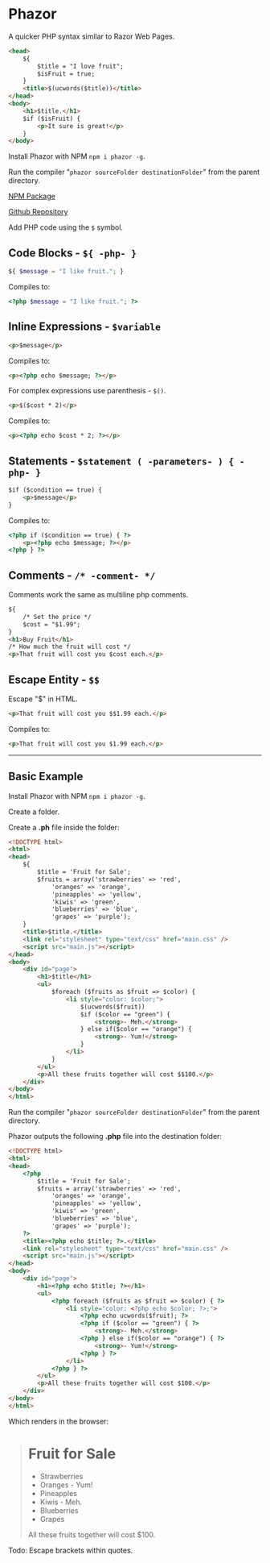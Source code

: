 # Phazor

A quicker PHP syntax similar to Razor Web Pages.

```html
<head>
    ${
        $title = "I love fruit";
        $isFruit = true;
    }
    <title>$(ucwords($title))</title>
</head>
<body>
    <h1>$title.</h1>
    $if ($isFruit) {
        <p>It sure is great!</p>
    }
</body>
```

Install Phazor with NPM ```npm i phazor -g```.

Run the compiler "```phazor sourceFolder destinationFolder```" from the parent directory.

[NPM Package](https://www.npmjs.com/package/phazor)

[Github Repository](https://github.com/Slulego/Phazor)



Add PHP code using the `$` symbol.

## Code Blocks - `${ -php- }`

```php
${ $message = "I like fruit."; }
```

Compiles to:
```php
<?php $message = "I like fruit."; ?>
```

## Inline Expressions - `$variable`

```html
<p>$message</p>
```

Compiles to:
```html
<p><?php echo $message; ?></p>
```

For complex expressions use parenthesis - `$()`.

```html
<p>$($cost * 2)</p>
```

Compiles to:
```html
<p><?php echo $cost * 2; ?></p>
```


## Statements - `$statement ( -parameters- ) { -php- }`

```html
$if ($condition == true) {
    <p>$message</p>
}
```

Compiles to:
```html
<?php if ($condition == true) { ?>
    <p><?php echo $message; ?></p>
<?php } ?>
```

## Comments - `/* -comment- */`

Comments work the same as multiline php comments.

```html
${
    /* Set the price */
    $cost = "$1.99";
}
<h1>Buy Fruit</h1>
/* How much the fruit will cost */
<p>That fruit will cost you $cost each.</p>
```

## Escape Entity - `$$`
Escape "$" in HTML.

```html
<p>That fruit will cost you $$1.99 each.</p>
```

Compiles to:
```html
<p>That fruit will cost you $1.99 each.</p>
```

---

## Basic Example

Install Phazor with NPM `npm i phazor -g`.

Create a folder.

Create a **.ph** file inside the folder:

```html
<!DOCTYPE html>
<html>
<head>
    ${
        $title = 'Fruit for Sale';
        $fruits = array('strawberries' => 'red',
            'oranges' => 'orange',
            'pineapples' => 'yellow',
            'kiwis' => 'green',
            'blueberries' => 'blue',
            'grapes' => 'purple');
    }
    <title>$title.</title>
    <link rel="stylesheet" type="text/css" href="main.css" />
    <script src="main.js"></script>
</head>
<body>
    <div id="page">
        <h1>$title</h1>
        <ul>
            $foreach ($fruits as $fruit => $color) {
                <li style="color: $color;">
                    $(ucwords($fruit))
                    $if ($color == "green") {
                        <strong>- Meh.</strong>
                    } else if($color == "orange") {
                        <strong>- Yum!</strong>
                    }
                </li>
            }
        </ul>
        <p>All these fruits together will cost $$100.</p>
    </div>
</body>
</html>
```

Run the compiler "```phazor sourceFolder destinationFolder```" from the parent directory.

Phazor outputs the following **.php** file into the destination folder:

```html
<!DOCTYPE html>
<html>
<head>
    <?php 
        $title = 'Fruit for Sale';
        $fruits = array('strawberries' => 'red',
            'oranges' => 'orange',
            'pineapples' => 'yellow',
            'kiwis' => 'green',
            'blueberries' => 'blue',
            'grapes' => 'purple');
    ?>
    <title><?php echo $title; ?>.</title>
    <link rel="stylesheet" type="text/css" href="main.css" />
    <script src="main.js"></script>
</head>
<body>
    <div id="page">
        <h1><?php echo $title; ?></h1>
        <ul>
            <?php foreach ($fruits as $fruit => $color) { ?>
                <li style="color: <?php echo $color; ?>;">
                    <?php echo ucwords($fruit); ?>
                    <?php if ($color == "green") { ?>
                        <strong>- Meh.</strong>
                    <?php } else if($color == "orange") { ?>
                        <strong>- Yum!</strong>
                    <?php } ?>
                </li>
            <?php } ?>
        </ul>
        <p>All these fruits together will cost $100.</p>
    </div>
</body>
</html>
```

Which renders in the browser:

># Fruit for Sale
>- Strawberries
>- Oranges - Yum!
>- Pineapples
>- Kiwis - Meh.
>- Blueberries
>- Grapes
>
>All these fruits together will cost $100.


Todo: Escape brackets within quotes.